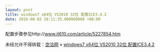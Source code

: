```yaml
---
layout: post
title: windows7 x64位 VS2010 32位 配置ICE3.4.2
date: 2016-08-02 18:11:35.000000000 +08:00
---
```


配置步骤参见http://www.it610.com/article/5227854.htm

未经允许不得转载：[空洽网](http://kongqia.com) » [windows7 x64位 VS2010 32位 配置ICE3.4.2](http://kongqia.com/33715.html)


